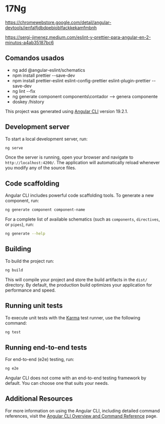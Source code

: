 # 17Ng

https://chromewebstore.google.com/detail/angular-devtools/ienfalfjdbdpebioblfackkekamfmbnh

https://sergi-jimenez.medium.com/eslint-y-prettier-para-angular-en-2-minutos-a4ab35187bc6

## Comandos usados

- ng add @angular-eslint/schematics
- npm install prettier --save-dev
- npm install prettier-eslint eslint-config-prettier eslint-plugin-prettier --save-dev
- ng lint --fix
- ng generate component components\contador --> genera componente
- doskey /history

This project was generated using [Angular CLI](https://github.com/angular/angular-cli) version 19.2.1.

## Development server

To start a local development server, run:

```bash
ng serve
```

Once the server is running, open your browser and navigate to `http://localhost:4200/`. The application will automatically reload whenever you modify any of the source files.

## Code scaffolding

Angular CLI includes powerful code scaffolding tools. To generate a new component, run:

```bash
ng generate component component-name
```

For a complete list of available schematics (such as `components`, `directives`, or `pipes`), run:

```bash
ng generate --help
```

## Building

To build the project run:

```bash
ng build
```

This will compile your project and store the build artifacts in the `dist/` directory. By default, the production build optimizes your application for performance and speed.

## Running unit tests

To execute unit tests with the [Karma](https://karma-runner.github.io) test runner, use the following command:

```bash
ng test
```

## Running end-to-end tests

For end-to-end (e2e) testing, run:

```bash
ng e2e
```

Angular CLI does not come with an end-to-end testing framework by default. You can choose one that suits your needs.

## Additional Resources

For more information on using the Angular CLI, including detailed command references, visit the [Angular CLI Overview and Command Reference](https://angular.dev/tools/cli) page.
